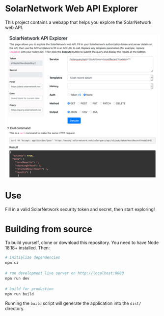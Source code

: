 # SolarNetwork Web API Explorer

This project contains a webapp that helps you explore the SolarNetwork web API.

![screenshot](docs/solarnetwork-web-api-explorer.png)

# Use

Fill in a valid SolarNetwork security token and secret, then start exploring!

# Building from source

To build yourself, clone or download this repository. You need to have
Node 18.18+ installed. Then:

```sh
# initialize dependencies
npm ci

# run development live server on http://localhost:8080
npm run dev

# build for production
npm run build
```

Running the `build` script will generate the application into the `dist/` directory.

[npm]: https://www.npmjs.com/
